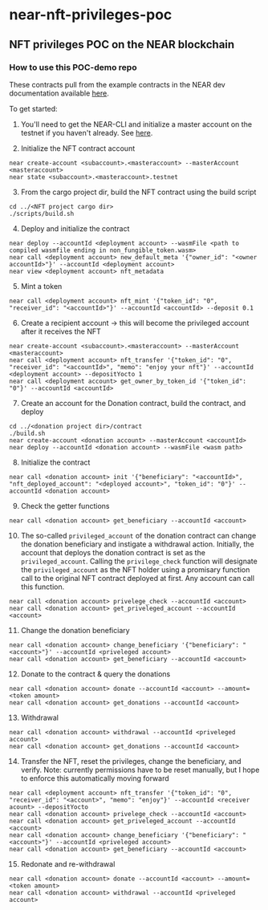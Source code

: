 # near-nft-privileges-poc

## NFT privileges POC on the NEAR blockchain

### How to use this POC-demo repo

These contracts pull from the example contracts in the NEAR dev documentation available [here](https://github.com/near-examples/NFT).

To get started:

1) You'll need to get the NEAR-CLI and initialize a master account on the testnet if you haven't already. See [here](https://docs.near.org/tools/near-cli).

2) Initialize the NFT contract account
```=bash
near create-account <subaccount>.<masteraccount> --masterAccount <masteraccount>
near state <subaccount>.<masteraccount>.testnet
```

3) From the cargo project dir, build the NFT contract using the build script
```=bash
cd ../<NFT project cargo dir>
./scripts/build.sh
```

4) Deploy and initialize the contract
```=bash
near deploy --accountId <deployment account> --wasmFile <path to compiled wasmfile ending in non_fungible_token.wasm>
near call <deployment account> new_default_meta '{"owner_id": "<owner accountId>"}' --accountId <deployment account>
near view <deployment account> nft_metadata
```

5) Mint a token
```=bash
near call <deployment account> nft_mint '{"token_id": "0", "receiver_id": "<accountId>"}' --accountId <accountId> --deposit 0.1
```

6) Create a recipient account -> this will become the privileged account after it receives the NFT
```=bash
near create-account <subaccount>.<masteraccount> --masterAccount <masteraccount>
near call <deployment account> nft_transfer '{"token_id": "0", "receiver_id": "<accountId>", "memo": "enjoy your nft"}' --accountId <deployment account> --depositYocto 1
near call <deployment account> get_owner_by_token_id '{"token_id": "0"}' --accountId <accountId>
```

7) Create an account for the Donation contract, build the contract, and deploy
```=bash
cd ../<donation project dir>/contract
./build.sh
near create-account <donation account> --masterAccount <accountId>
near deploy --accountId <donation account> --wasmFile <wasm path>
```

8) Initialize the contract
```=bash
near call <donation account> init '{"beneficiary": "<accountId>", "nft_deployed_account": "<deployed account>", "token_id": "0"}' --accountId <donation account>
```

9) Check the getter functions
```=bash
near call <donation account> get_beneficiary --accountId <account>
```

10) The so-called `privileged_account` of the donation contract can change the donation beneficiary and instigate a withdrawal action. Initially, the account that deploys the donation contract is set as the `privileged_account`. Calling the `privilege_check` function will designate the `privileged_account` as the NFT holder using a promisary function call to the original NFT contract deployed at first. Any account can call this function.
```=bash
near call <donation account> privelege_check --accountId <account>
near call <donation account> get_priveleged_account --accountId <account>
```

11) Change the donation beneficiary
```=bash
near call <donation account> change_beneficiary '{"beneficiary": "<account>"}' --accountId <priveleged account>
near call <donation account> get_beneficiary --accountId <account>
```

12) Donate to the contract & query the donations
```=bash
near call <donation account> donate --accountId <account> --amount=<token amount>
near call <donation account> get_donations --accountId <account>
```

13) Withdrawal 
```=bash
near call <donation account> withdrawal --accountId <priveleged account>
near call <donation account> get_donations --accountId <account>
```

14) Transfer the NFT, reset the privileges, change the beneficiary, and verify. Note: currently permissions have to be reset manually, but I hope to enforce this automatically moving forward
```=bash
near call <deployment account> nft_transfer '{"token_id": "0", "receiver_id": "<account>", "memo": "enjoy"}' --accountId <receiver acount> --depositYocto 
near call <donation account> privelege_check --accountId <account>
near call <donation account> get_priveleged_account --accountId <account>
near call <donation account> change_beneficiary '{"beneficiary": "<account>"}' --accountId <priveleged account>
near call <donation account> get_beneficiary --accountId <account>
```

15) Redonate and re-withdrawal
```=bash
near call <donation account> donate --accountId <account> --amount=<token amount>
near call <donation account> withdrawal --accountId <priveleged account>
```
